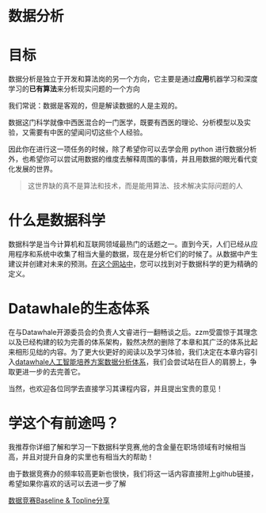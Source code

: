 # 数据分析

# 目标

数据分析是独立于开发和算法岗的另一个方向，它主要是通过<strong>应用</strong>机器学习和深度学习的<strong>已有算法</strong>来分析现实问题的一个方向

我们常说：数据是客观的，但是解读数据的人是主观的。

数据这门科学就像中西医混合的一门医学，既要有西医的理论、分析模型以及实验，又需要有中医的望闻问切这些个人经验。

因此你在进行这一项任务的时候，除了希望你可以去学会用 python 进行数据分析外，也希望你可以尝试用数据的维度去解释周围的事情，并且用数据的眼光看代变化发展的世界。

> 这世界缺的真不是算法和技术，而是能用算法、技术解决实际问题的人


# 什么是数据科学

数据科学是当今计算机和互联网领域最热门的话题之一。直到今天，人们已经从应用程序和系统中收集了相当大量的数据，现在是分析它们的时候了。从数据中产生建议并创建对未来的预测。[在这个网站中](https://www.quora.com/Data-Science/What-is-data-science)，您可以找到对于数据科学的更为精确的定义。

# Datawhale的生态体系

在与Datawhale开源委员会的负责人文睿进行一翻畅谈之后。zzm受震惊于其理念以及已经构建的较为完善的体系架构，毅然决然的删除了本章和其广泛的体系比起来相形见绌的内容。为了更大伙更好的阅读以及学习体验，我们决定在本章内容引入[datawhale人工智能培养方案数据分析体系](https://datawhale.feishu.cn/docs/doccn0AOicI3LJ8RwhY0cuDPSOc#)，我们会尝试站在巨人的肩膀上，争取更进一步的去完善它。

当然，也欢迎各位同学去直接学习其课程内容，并且提出宝贵的意见！


# 学这个有前途吗？

我推荐你详细了解和学习一下数据科学竞赛,他的含金量在职场领域有时候相当高，并且对提升自身的实里也有相当大的帮助！

由于数据竞赛办的频率较高更新也很快，我们将这一话内容直接附上github链接，希望如果你喜欢的话可以去进一步了解

[数据竞赛Baseline & Topline分享](https://github.com/datawhalechina/competition-baseline)

